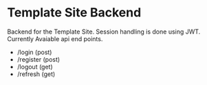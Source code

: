 # Template Site Backend

Backend for the Template Site. 
Session handling is done using JWT.
Currently Avaiable api end points.

- /login (post)
- /register (post)
- /logout (get)
- /refresh (get)